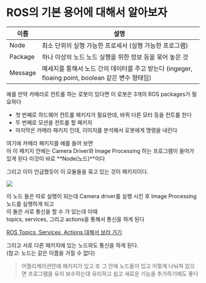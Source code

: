 # ROS의 기본 용어에 대해서 알아보자
| 이름 | 설명 |
| -- | -- |
| Node |  최소 단위의 실행 가능한 프로세서 (실행 가능한 프로그램) |
| Package | 하나 이상의 노드 노드 실행을 위한 정보 등을 묶어 놓은 것 |
| Message | 메세지를 통해서 노드 간의 데이터를 주고 받는다 (ingeger, floaing point, boolean 같은 변수 형태임) |

예를 만약 카메라로 컨트롤 하는 로봇이 있다면
이 로봇은 3개의 ROS packages가 필요하다
- 첫 번째로 하드웨어 컨트롤 패키지가 필요한데, 바퀴 다른 모터 등을 컨트롤 한다
- 두 번째로 모션을 컨트롤 할 패키지
- 마지막은 카메라 패키지 인데, 이미지를 분석해서 로봇에게 명령을 내린다


여기에 카메라 패키지를 예를 들어 보면   
아 이 패키지 안에는 Camera Driver와 Image Processing 하는 프로그램이 들어가 있게 된다
이것이 바로 **Node(노드)**이다

그리고 이미 언급했듯이 이 모듈들을 묶고 있는 것이 패키지이다.

<img src=0>
<br>

이 노드 들은 따로 실행이 되는데 Camera driver를 실행 시킨 후 Image Processing 노드를 실행하게 되고   
이 둘은 서로 통신을 할 수 가 있는데 이때  
topics, services, 그리고 actions을 통해서 통신을 하게 된다

[ROS Topics, Services, Actions 대해서 보러 가기](/blog/ROS-topics-services-and-actions-에-대해서-알아보자)  

그리고 서로 다른 패키지에 있는 노드와도 통신을 하게 된다.   
(참고: 노드는 같은 이름을 가질 수 없다)

> 어플리케이션안에 패키지가 있고 또 그 안에 노드들이 있고 이렇게 나눠져 있으면 프로그램을 유지 보수하는데 
유리하고 쉽고 새로운 기능을 추가하기에도 좋다
